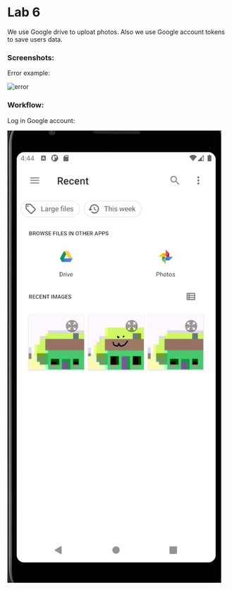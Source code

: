 # Lab 6

We use Google drive to uploat photos. Also we use Google account tokens to save users data. 



### Screenshots:

Error example:

![error](./img/gallery_error.png)

### Workflow:

Log in Google account: 

![gallery](./img/gallery.png)

